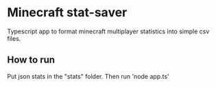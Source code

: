 # Minecraft stat-saver

Typescript app to format minecraft multiplayer statistics into simple csv files.

## How to run

Put json stats in the "stats" folder. Then run 'node app.ts'
